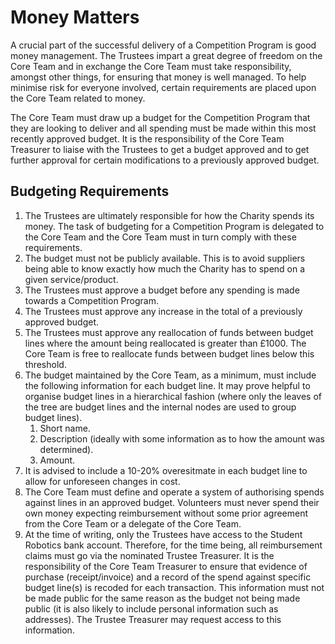 # Money Matters

A crucial part of the successful delivery of a Competition Program is good money management. The Trustees impart a great degree of freedom on the Core Team and in exchange the Core Team must take responsibility, amongst other things, for ensuring that money is well managed. To help minimise risk for everyone involved, certain requirements are placed upon the Core Team related to money.

The Core Team must draw up a budget for the Competition Program that they are looking to deliver and all spending must be made within this most recently approved budget. It is the responsibility of the Core Team Treasurer to liaise with the Trustees to get a budget approved and to get further approval for certain modifications to a previously approved budget.

## Budgeting Requirements

1. The Trustees are ultimately responsible for how the Charity spends its money. The task of budgeting for a Competition Program is delegated to the Core Team and the Core Team must in turn comply with these requirements.
2. The budget must not be publicly available. This is to avoid suppliers being able to know exactly how much the Charity has to spend on a given service/product.
3. The Trustees must approve a budget before any spending is made towards a Competition Program.
4. The Trustees must approve any increase in the total of a previously approved budget.
5. The Trustees must approve any reallocation of funds between budget lines where the amount being reallocated is greater than £1000. The Core Team is free to reallocate funds between budget lines below this threshold.
6. The budget maintained by the Core Team, as a minimum, must include the following information for each budget line. It may prove helpful to organise budget lines in a hierarchical fashion \(where only the leaves of the tree are budget lines and the internal nodes are used to group budget lines\).
   1. Short name.
   2. Description \(ideally with some information as to how the amount was determined\).
   3. Amount.
7. It is advised to include a 10-20% overesitmate in each budget line to allow for unforeseen changes in cost.
8. The Core Team must define and operate a system of authorising spends against lines in an approved budget. Volunteers must never spend their own money expecting reimbursement without some prior agreement from the Core Team or a delegate of the Core Team.
9. At the time of writing, only the Trustees have access to the Student Robotics bank account. Therefore, for the time being, all reimbursement claims must go via the nominated Trustee Treasurer. It is the responsibility of the Core Team Treasurer to ensure that evidence of purchase \(receipt/invoice\) and a record of the spend against specific budget line\(s\) is recoded for each transaction. This information must not be made public for the same reason as the budget not being made public \(it is also likely to include personal information such as addresses\). The Trustee Treasurer may request access to this information.

